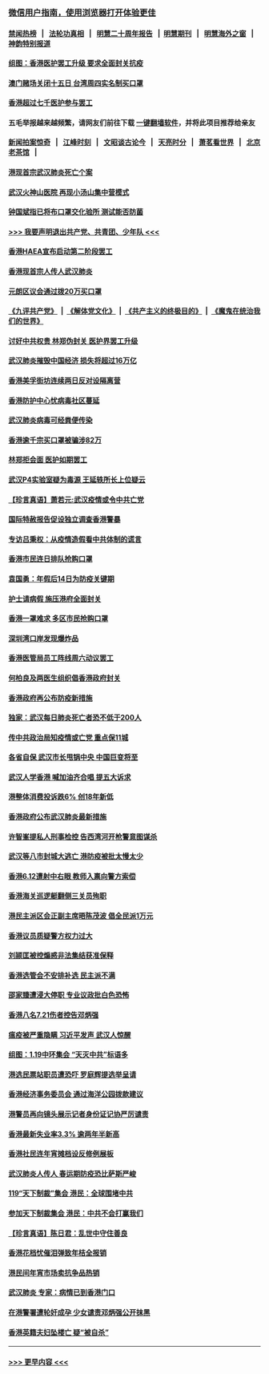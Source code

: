 ### [微信用户指南，使用浏览器打开体验更佳](https://github.com/gfw-breaker/banned-news1/blob/master/indexes/wechat-guide.md?t=0)
#### [禁闻热榜](热点新闻.md?t=0)  &nbsp;&nbsp;|&nbsp;&nbsp; [法轮功真相](https://github.com/gfw-breaker/truth/blob/master/README.md?t=0) &nbsp;&nbsp;|&nbsp;&nbsp; [明慧二十周年报告](https://github.com/gfw-breaker/mh-reports/blob/master/README.md?t=0) &nbsp;&nbsp;|&nbsp;&nbsp;[明慧期刊](https://github.com/gfw-breaker/mh-qikan) &nbsp;&nbsp;|&nbsp;&nbsp; [明慧海外之窗](https://github.com/gfw-breaker/mh-news/blob/master/README.md?t=0) &nbsp;&nbsp;|&nbsp;&nbsp; [神韵特别报道](https://github.com/gfw-breaker/mh-news/blob/master/shenyun.md?t=0)
#### [组图：香港医护罢工升级 要求全面封关抗疫](../pages/nsc415/n11844107.md?t=02051233) 
#### [澳门赌场关闭十五日 台湾周四实名制买口罩](../pages/nsc415/n11845083.md?t=02051233) 
#### [香港超过七千医护参与罢工](../pages/nsc415/n11845051.md?t=02051233) 
#### 五毛举报越来越频繁，请网友们前往下载 [一键翻墙软件](https://github.com/gfw-breaker/ssr-accounts)，并将此项目推荐给亲友
#### [新闻拍案惊奇](https://github.com/gfw-breaker/banned-news1/blob/master/pages/link4.md) &nbsp;&nbsp;|&nbsp;&nbsp; [江峰时刻](https://github.com/gfw-breaker/banned-news1/blob/master/pages/link4.md) &nbsp;&nbsp;|&nbsp;&nbsp; [文昭谈古论今](https://github.com/gfw-breaker/banned-news1/blob/master/pages/link4.md) &nbsp;&nbsp;|&nbsp;&nbsp; [天亮时分](https://github.com/gfw-breaker/banned-news1/blob/master/pages/link4.md) &nbsp;&nbsp;|&nbsp;&nbsp; [萧茗看世界](https://github.com/gfw-breaker/banned-news1/blob/master/pages/link4.md) &nbsp;&nbsp;|&nbsp;&nbsp; [北京老茶馆](https://github.com/gfw-breaker/banned-news1/blob/master/pages/link4.md) &nbsp;&nbsp;|&nbsp;&nbsp; 
#### [港现首宗武汉肺炎死亡个案](../pages/nsc415/n11844998.md?t=02051233) 
#### [武汉火神山医院 再现小汤山集中营模式](../pages/nsc415/n11844763.md?t=02051233) 
#### [钟国斌指已将布口罩交化验所 测试能否防菌](../pages/nsc415/n11842783.md?t=02051233) 
#### [>>> 我要声明退出共产党、共青团、少年队 <<<](https://github.com/begood0513/goodnews/blob/master/quit/letter.md) 
#### [香港HAEA宣布启动第二阶段罢工](../pages/nsc415/n11842723.md?t=02051233) 
#### [香港现首宗人传人武汉肺炎](../pages/nsc415/n11842766.md?t=02051233) 
#### [元朗区议会通过拨20万买口罩](../pages/nsc415/n11842754.md?t=02051233) 
#### [《九评共产党》](https://github.com/begood0513/9ping.md/blob/master/README.md) &nbsp;|&nbsp; [《解体党文化》](../../../../jtdwh.md/blob/master/README.md)  &nbsp;|&nbsp; [《共产主义的终极目的》](../../../../gczydzjmd.md/blob/master/README.md) &nbsp;|&nbsp; [《魔鬼在统治我们的世界》](../../../../mgztzwmdsj.md/blob/master/README.md) 
#### [讨好中共权贵 林郑伪封关 医护界罢工升级](../pages/nsc415/n11842359.md?t=02051233) 
#### [武汉肺炎摧毁中国经济 损失将超过16万亿](../pages/nsc415/n11839723.md?t=02051233) 
#### [香港美孚街坊连续两日反对设隔离营](../pages/nsc415/n11839962.md?t=02051233) 
#### [香港防护中心忧病毒社区蔓延](../pages/nsc415/n11839933.md?t=02051233) 
#### [武汉肺炎病毒可经粪便传染](../pages/nsc415/n11839939.md?t=02051233) 
#### [香港逾千宗买口罩被骗涉82万](../pages/nsc415/n11839914.md?t=02051233) 
#### [林郑拒会面 医护如期罢工](../pages/nsc415/n11839892.md?t=02051233) 
#### [武汉P4实验室疑为毒源 王延轶所长上位疑云](../pages/nsc415/n11835543.md?t=02051233) 
#### [【珍言真语】萧若元:武汉疫情或令中共亡党](../pages/nsc415/n11829394.md?t=02051233) 
#### [国际特赦报告促设独立调查香港警暴](../pages/nsc415/n11833845.md?t=02051233) 
#### [专访吕秉权：从疫情造假看中共体制的谎言](../pages/nsc415/n11833813.md?t=02051233) 
#### [香港市民连日排队抢购口罩](../pages/nsc415/n11833794.md?t=02051233) 
#### [袁国勇：年假后14日为防疫关键期](../pages/nsc415/n11831088.md?t=02051233) 
#### [护士请病假 施压港府全面封关](../pages/nsc415/n11831030.md?t=02051233) 
#### [香港一罩难求 多区市民抢购口罩](../pages/nsc415/n11831002.md?t=02051233) 
#### [深圳湾口岸发现爆炸品](../pages/nsc415/n11828802.md?t=02051233) 
#### [香港医管局员工阵线周六动议罢工](../pages/nsc415/n11828762.md?t=02051233) 
#### [何柏良及两医生组织倡香港政府封关](../pages/nsc415/n11828749.md?t=02051233) 
#### [香港政府再公布防疫新措施](../pages/nsc415/n11828716.md?t=02051233) 
#### [独家：武汉每日肺炎死亡者恐不低于200人](../pages/nsc415/n11828240.md?t=02051233) 
#### [传中共政治局知疫情或亡党 重点保11城](../pages/nsc415/n11828145.md?t=02051233) 
#### [各省自保 武汉市长甩锅中央 中国巨变将至](../pages/nsc415/n11828021.md?t=02051233) 
#### [武汉人学香港 喊加油齐合唱 提五大诉求](../pages/nsc415/n11827046.md?t=02051233) 
#### [港整体消费投诉跌6% 创18年新低](../pages/nsc415/n11817280.md?t=02051233) 
#### [香港政府公布武汉肺炎最新措施](../pages/nsc415/n11817152.md?t=02051233) 
#### [许智峯提私人刑事检控 告西湾河开枪警意图谋杀](../pages/nsc415/n11817132.md?t=02051233) 
#### [武汉等八市封城大逃亡 港防疫被批太慢太少](../pages/nsc415/n11817058.md?t=02051233) 
#### [香港6.12遭射中右眼 教师入禀向警方索偿](../pages/nsc415/n11814678.md?t=02051233) 
#### [香港海关巡逻艇翻侧三关员殉职](../pages/nsc415/n11814604.md?t=02051233) 
#### [港民主派区会正副主席晤陈茂波 倡全民派1万元](../pages/nsc415/n11814582.md?t=02051233) 
#### [香港议员质疑警方权力过大](../pages/nsc415/n11814560.md?t=02051233) 
#### [刘颕匡被控煽惑非法集结获准保释](../pages/nsc415/n11811727.md?t=02051233) 
#### [香港选管会不安排补选 民主派不满](../pages/nsc415/n11811691.md?t=02051233) 
#### [邵家臻遭浸大停职 专业议政批白色恐怖](../pages/nsc415/n11811670.md?t=02051233) 
#### [香港八名7.21伤者控告邓炳强](../pages/nsc415/n11811623.md?t=02051233) 
#### [瘟疫被严重隐瞒 习近平发声 武汉人惊醒](../pages/nsc415/n11811186.md?t=02051233) 
#### [组图：1.19中环集会 “天灭中共”标语多](../pages/nsc415/n11809514.md?t=02051233) 
#### [港选民票站职员遭恐吓 罗庭辉提选举呈请](../pages/nsc415/n11808914.md?t=02051233) 
#### [香港经济事务委员会 通过海洋公园拨款建议](../pages/nsc415/n11808906.md?t=02051233) 
#### [港警员再向镜头展示记者身份证记协严厉谴责](../pages/nsc415/n11808888.md?t=02051233) 
#### [香港最新失业率3.3% 逾两年半新高](../pages/nsc415/n11808887.md?t=02051233) 
#### [香港社民连年宵摊档设反修例展板](../pages/nsc415/n11808857.md?t=02051233) 
#### [武汉肺炎人传人 春运期防疫恐比萨斯严峻](../pages/nsc415/n11808739.md?t=02051233) 
#### [119“天下制裁”集会 港民：全球围堵中共](../pages/nsc415/n11806318.md?t=02051233) 
#### [参加天下制裁集会 港民：中共不会打赢我们](../pages/nsc415/n11806596.md?t=02051233) 
#### [【珍言真语】陈日君：乱世中守住善良](../pages/nsc415/n11806247.md?t=02051233) 
#### [香港花档忧催泪弹致年桔全报销](../pages/nsc415/n11806130.md?t=02051233) 
#### [港民间年宵市场卖抗争品热销](../pages/nsc415/n11806073.md?t=02051233) 
#### [武汉肺炎 专家：病情已到香港门口](../pages/nsc415/n11806020.md?t=02051233) 
#### [在港警署遭轮奸成孕 少女谴责邓炳强公开抹黑](../pages/nsc415/n11805981.md?t=02051233) 
#### [香港英籍夫妇坠楼亡 疑“被自杀”](../pages/nsc415/n11805937.md?t=02051233) 

----
#### [ >>> 更早内容 <<< ](../indexes/nsc415-earlier.md)
